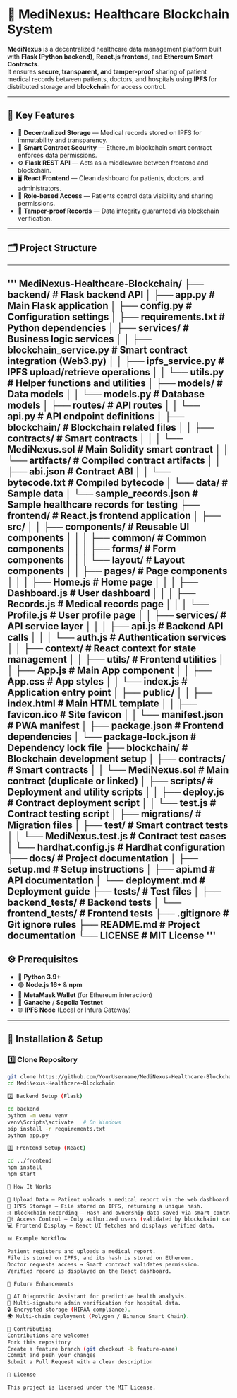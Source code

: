 # 🏥 MediNexus: Healthcare Blockchain System

**MediNexus** is a decentralized healthcare data management platform built with **Flask (Python backend)**, **React.js frontend**, and **Ethereum Smart Contracts**.  
It ensures **secure, transparent, and tamper-proof** sharing of patient medical records between patients, doctors, and hospitals using **IPFS** for distributed storage and **blockchain** for access control.

---

## 🧩 Key Features

- 🔐 **Decentralized Storage** — Medical records stored on IPFS for immutability and transparency.  
- 🧠 **Smart Contract Security** — Ethereum blockchain smart contract enforces data permissions.  
- ⚙️ **Flask REST API** — Acts as a middleware between frontend and blockchain.  
- 🖥️ **React Frontend** — Clean dashboard for patients, doctors, and administrators.  
- 👥 **Role-based Access** — Patients control data visibility and sharing permissions.  
- 🧾 **Tamper-proof Records** — Data integrity guaranteed via blockchain verification.

---

## 🗂️ Project Structure

---
'''
MediNexus-Healthcare-Blockchain/
├── backend/                          # Flask backend API
│   ├── app.py                       # Main Flask application
│   ├── config.py                    # Configuration settings
│   ├── requirements.txt             # Python dependencies
│   ├── services/                    # Business logic services
│   │   ├── blockchain_service.py    # Smart contract integration (Web3.py)
│   │   ├── ipfs_service.py          # IPFS upload/retrieve operations
│   │   └── utils.py                 # Helper functions and utilities
│   ├── models/                      # Data models
│   │   └── models.py                # Database models
│   ├── routes/                      # API routes
│   │   └── api.py                   # API endpoint definitions
│   ├── blockchain/                  # Blockchain related files
│   │   ├── contracts/               # Smart contracts
│   │   │   └── MediNexus.sol        # Main Solidity smart contract
│   │   └── artifacts/               # Compiled contract artifacts
│   │       ├── abi.json            # Contract ABI
│   │       └── bytecode.txt        # Compiled bytecode
│   └── data/                        # Sample data
│       └── sample_records.json      # Sample healthcare records for testing
├── frontend/                        # React.js frontend application
│   ├── src/
│   │   ├── components/              # Reusable UI components
│   │   │   ├── common/              # Common components
│   │   │   ├── forms/               # Form components
│   │   │   └── layout/              # Layout components
│   │   ├── pages/                   # Page components
│   │   │   ├── Home.js              # Home page
│   │   │   ├── Dashboard.js         # User dashboard
│   │   │   ├── Records.js           # Medical records page
│   │   │   └── Profile.js           # User profile page
│   │   ├── services/                # API service layer
│   │   │   ├── api.js               # Backend API calls
│   │   │   └── auth.js              # Authentication services
│   │   ├── context/                 # React context for state management
│   │   ├── utils/                   # Frontend utilities
│   │   ├── App.js                   # Main App component
│   │   ├── App.css                  # App styles
│   │   └── index.js                 # Application entry point
│   ├── public/
│   │   ├── index.html               # Main HTML template
│   │   ├── favicon.ico              # Site favicon
│   │   └── manifest.json            # PWA manifest
│   ├── package.json                 # Frontend dependencies
│   └── package-lock.json            # Dependency lock file
├── blockchain/                      # Blockchain development setup
│   ├── contracts/                   # Smart contracts
│   │   └── MediNexus.sol            # Main contract (duplicate or linked)
│   ├── scripts/                     # Deployment and utility scripts
│   │   ├── deploy.js                # Contract deployment script
│   │   └── test.js                  # Contract testing script
│   ├── migrations/                  # Migration files
│   ├── test/                        # Smart contract tests
│   │   └── MediNexus.test.js        # Contract test cases
│   └── hardhat.config.js            # Hardhat configuration
├── docs/                            # Project documentation
│   ├── setup.md                     # Setup instructions
│   ├── api.md                       # API documentation
│   └── deployment.md                # Deployment guide
├── tests/                           # Test files
│   ├── backend_tests/               # Backend tests
│   └── frontend_tests/              # Frontend tests
├── .gitignore                       # Git ignore rules
├── README.md                        # Project documentation
└── LICENSE                          # MIT License
'''
---

## ⚙️ Prerequisites

- 🐍 **Python 3.9+**  
- 🟢 **Node.js 16+** & **npm**  
- 🦊 **MetaMask Wallet** (for Ethereum interaction)  
- 🧱 **Ganache** / **Sepolia Testnet**  
- 🌐 **IPFS Node** (Local or Infura Gateway)

---

## 🚀 Installation & Setup

### 1️⃣ Clone Repository
```bash
git clone https://github.com/YourUsername/MediNexus-Healthcare-Blockchain.git
cd MediNexus-Healthcare-Blockchain

2️⃣ Backend Setup (Flask)

cd backend
python -m venv venv
venv\Scripts\activate   # On Windows
pip install -r requirements.txt
python app.py

3️⃣ Frontend Setup (React)

cd ../frontend
npm install
npm start

🧠 How It Works

🧾 Upload Data — Patient uploads a medical report via the web dashboard.
🔗 IPFS Storage — File stored on IPFS, returning a unique hash.
⛓️ Blockchain Recording — Hash and ownership data saved via smart contract.
👩‍⚕️ Access Control — Only authorized users (validated by blockchain) can access the record.
💻 Frontend Display — React UI fetches and displays verified data.

📊 Example Workflow

Patient registers and uploads a medical report.
File is stored on IPFS, and its hash is stored on Ethereum.
Doctor requests access → Smart contract validates permission.
Verified record is displayed on the React dashboard.

🔮 Future Enhancements

🤖 AI Diagnostic Assistant for predictive health analysis.
🧾 Multi-signature admin verification for hospital data.
🔒 Encrypted storage (HIPAA compliance).
🌍 Multi-chain deployment (Polygon / Binance Smart Chain).

🤝 Contributing
Contributions are welcome!
Fork this repository
Create a feature branch (git checkout -b feature-name)
Commit and push your changes
Submit a Pull Request with a clear description

📜 License

This project is licensed under the MIT License.
